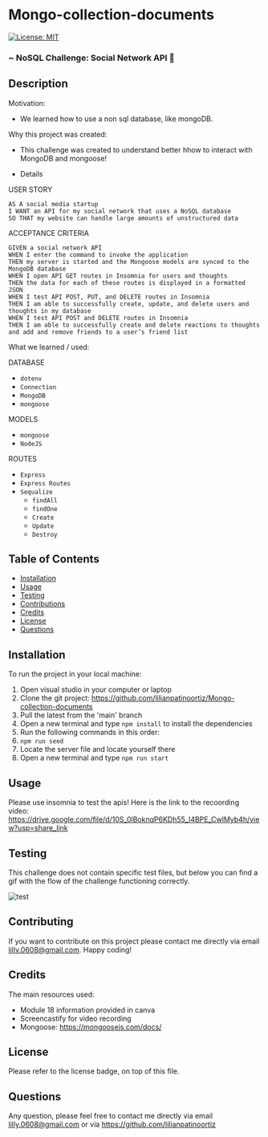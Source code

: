 # Mongo-collection-documents

[![License: MIT](https://img.shields.io/badge/License-MIT-yellow.svg)](https://opensource.org/licenses/MIT)

### ~ NoSQL Challenge: Social Network API 📝

## Description

Motivation:

- We learned how to use a non sql database, like mongoDB.

Why this project was created:

- This challenge was created to understand better hhow to interact with MongoDB and mongoose!

- Details


USER STORY

```
AS A social media startup
I WANT an API for my social network that uses a NoSQL database
SO THAT my website can handle large amounts of unstructured data
```

ACCEPTANCE CRITERIA

```
GIVEN a social network API
WHEN I enter the command to invoke the application
THEN my server is started and the Mongoose models are synced to the MongoDB database
WHEN I open API GET routes in Insomnia for users and thoughts
THEN the data for each of these routes is displayed in a formatted JSON
WHEN I test API POST, PUT, and DELETE routes in Insomnia
THEN I am able to successfully create, update, and delete users and thoughts in my database
WHEN I test API POST and DELETE routes in Insomnia
THEN I am able to successfully create and delete reactions to thoughts and add and remove friends to a user’s friend list
```

What we learned / used:

DATABASE

- `dotenv`
- `Connection`
- `MongoDB`
- `mongoose`

MODELS

- `mongoose`
- `NodeJS`

ROUTES

- `Express`
- `Express Routes`
- `Sequalize`
  - `findAll`
  - `findOne`
  - `Create`
  - `Update`
  - `Destroy`


## Table of Contents

- [Installation](#installation)
- [Usage](#usage)
- [Testing](#testing)
- [Contributions](#contributing)
- [Credits](#credits)
- [License](#license)
- [Questions](#questions)

## Installation

To run the project in your local machine:

1. Open visual studio in your computer or laptop
2. Clone the git project: https://github.com/lilianpatinoortiz/Mongo-collection-documents
3. Pull the latest from the 'main' branch
4. Open a new terminal and type `npm install` to install the dependencies
5. Run the following commands in this order:
6. `npm run seed`
7. Locate the server file and locate yourself there
8. Open a new terminal and type `npm run start`

## Usage

Please use insomnia to test the apis!
Here is the link to the recoording video: https://drive.google.com/file/d/10S_0lBoknqP6KDh55_I4BPE_CwlMyb4h/view?usp=share_link

## Testing

This challenge does not contain specific test files, but below you can find a gif with the flow of the challenge functioning correctly.

![test](public/assets/img/git.gif)

## Contributing

If you want to contribute on this project please contact me directly via email lilly.0608@gmail.com. Happy coding!

## Credits

The main resources used:

- Module 18 information provided in canva
- Screencastify for video recording
- Mongoose: https://mongoosejs.com/docs/

## License

Please refer to the license badge, on top of this file.

## Questions

Any question, please feel free to contact me directly via email lilly.0608@gmail.com or via https://github.com/lilianpatinoortiz
